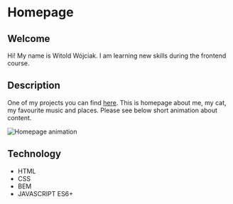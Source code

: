 # Homepage

## Welcome

Hi! My name is Witold Wójciak. I am learning new skills during the frontend course. 

## Description

One of my projects you can find [here](https://witoldwojciak.github.io/homepage_WW/).
This is homepage about me, my cat, my favourite music and places.
Please see below short animation about content.

![Homepage animation](https://media.giphy.com/media/XaXPhzQYcFNJC1WKIs/giphy.gif)

## Technology

- HTML
- CSS
- BEM
- JAVASCRIPT ES6+
